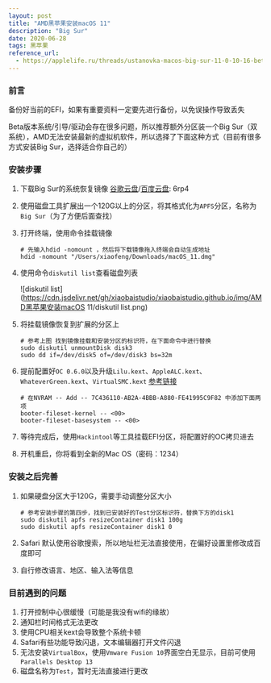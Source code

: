 ```yaml
---
layout: post
title: "AMD黑苹果安装macOS 11"
description: "Big Sur"
date: 2020-06-28
tags: 黑苹果
reference_url: 
  - https://applelife.ru/threads/ustanovka-macos-big-sur-11-0-10-16-beta-na-intel-pc.2944999/page-45
---
```


### 前言

备份好当前的EFI，如果有重要资料一定要先进行备份，以免误操作导致丢失

Beta版本系统/引导/驱动会存在很多问题，所以推荐额外分区装一个Big Sur（双系统），AMD无法安装最新的虚拟机软件，所以选择了下面这种方式（目前有很多方式安装Big Sur，选择适合你自己的）



### 安装步骤

1. 下载Big Sur的系统恢复镜像 [谷歌云盘](https://drive.google.com/file/d/1zsZyKav6djr8hG80KxNnWAoXReGk6FJh/view?usp=sharing)/[百度云盘](https://pan.baidu.com/s/1GVMpBCyG8pK3YTfz8s7P_A): 6rp4

2. 使用磁盘工具扩展出一个120G以上的分区，将其格式化为`APFS`分区，名称为`Big Sur`（为了方便后面查找）

3. 打开终端，使用命令挂载镜像

   ```shell
   # 先输入hdid -nomount ，然后将下载镜像拖入终端会自动生成地址
   hdid -nomount "/Users/xiaofeng/Downloads/macOS_11.dmg"
   ```

4. 使用命令`diskutil list`查看磁盘列表

   ![diskutil list](https://cdn.jsdelivr.net/gh/xiaobaistudio/xiaobaistudio.github.io/img/AMD黑苹果安装macOS 11/diskutil list.png)

5. 将挂载镜像恢复到扩展的分区上

   ```shell
   # 参考上图 找到镜像挂载和安装分区的标识符，在下面命令中进行替换
   sudo diskutil unmountDisk disk3
   sudo dd if=/dev/disk5 of=/dev/disk3 bs=32m
   ```

6. 提前配置好`OC 0.6.0`以及升级`Lilu.kext`、`AppleALC.kext`、`WhateverGreen.kext`、`VirtualSMC.kext`  [参考链接](https://github.com/heyxiaobai/MSI-B450m-MORTAR-Hackintosh/tree/OpenCore_Dev)

   ```shell
   # 在NVRAM -- Add -- 7C436110-AB2A-4BBB-A880-FE41995C9F82 中添加下面两项
   booter-fileset-kernel -- <00>
   booter-fileset-basesystem -- <00>
   ```

7. 等待完成后，使用`Hackintool`等工具挂载EFI分区，将配置好的OC拷贝进去

8. 开机重启，你将看到全新的Mac OS（密码：1234）



### 安装之后完善

1. 如果硬盘分区大于120G，需要手动调整分区大小

   ```shell
   # 参考安装步骤的第四步，找到已安装好的Test分区标识符，替换下方的disk1
   sudo diskutil apfs resizeContainer disk1 100g
   sudo diskutil apfs resizeContainer disk1 0
   ```

2. Safari 默认使用谷歌搜索，所以地址栏无法直接使用，在偏好设置里修改成百度即可

3. 自行修改语言、地区、输入法等信息



### 目前遇到的问题

1. 打开控制中心很缓慢（可能是我没有wifi的缘故）
2. 通知栏时间格式无法更改
3. 使用CPU相关kext会导致整个系统卡顿
4. Safari有些功能导致闪退，文本编辑器打开文件闪退
5. 无法安装`VirtualBox`，使用`Vmware Fusion 10`界面空白无显示，目前可使用`Parallels Desktop 13`
6. 磁盘名称为`Test`，暂时无法直接进行更改
